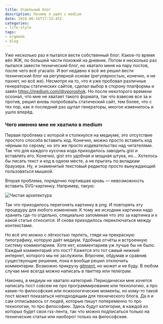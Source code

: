 ```yaml
---
title: Отдельный блог
description: Почему я ушёл с medium
date: 2018-06-16T17:33:45Z
categories:
- life-style
tags:
- orgmode
- blog
---
```


Уже несколько раз я пытался вести собственный блог. Какое-то время вёл ЖЖ, по большей части похожий на дневник. Потом я несколько раз пытался завести технический блог, но хватало меня на пару постов, после чего всё угасало. И вот недавно я всё же решил вести технический блог на регулярной основе (регулярностью, конечно, и не пахнет, но всё же). Несмотря на то, что я уже пробовал различные генераторы статических сайтов, сделал выбор в сторону платформы и завёл https://medium.com/@vporoshok. Но после некоторого времени осознал, что мне не хватает такого формата, так что взвесив все за и против, решил вновь попробовать статический сайт, тем более, что с тех пор, как я последний раз щупал генераторы, многое изменилось и ушло вперёд.

### Чего именно мне не хватило в medium

Первая проблема с которой я столкнулся на медиуме, это отсутствие простого способа вставить код. Конечно, можно просто вставить код чёрным по серому, но это же просто издевательство над читателями. Так что для каждого кусочка кода приходилось заводить gist и вставлять его. Конечно, gist это удобная и мощная штука, но… Хотелось бы писать текст и код в одном месте, а не прыгать по вкладкам браузера. Ну, и знаменитый текстовый редактор просто вынуждающий пользоваться мышкой.

Вторая проблема, порядочно портившая кровь — невозможность вставить SVG-картинку. Например, такую:

![Чистая архитектура](/blog/2018/04/img/clean_architect.svg)

Так что приходилось перегонять картинку в png. И повторять эту процедуру для любого изменения. К тому же исходник картинки надо хранить где-то отдельно, специально запоминая что это за картинка и к какой статье относится. И снова приходилось переключаться между контекстами.

Но всё это можно с лёгкостью терпеть, глядя на прекрасную типографику, которую даёт медиум. Удобные отчёты и встроенную систему комментариев. Хотя нет, комментариев уж лучше бы не было. Каждый комментарий это пост? Кажется это тот самый нижний интернет, которого мы не заслужили. Впрочем, обдумав и сравнив существующие решения, пока я вообще решил отключить комментарии. Возможно прикручу [gitment](https://imsun.github.io/gitment/), но может и не буду. В любом случае мне всегда можно написать в твиттер или телеграм.

Наконец, в медиум не хватало категорий. Периодически мне хочется написать пост совсем не про программирование или технологию, а про какие-то философские или психологические моменты, но кому-то такой пост может показаться неподходящим для технического блога. Да я и сам отписываюсь от людей, которые пишут попеременно то про технологии, то про философию. Здесь будут категории, в каждой из которых будет своя rss-лента, так что можно подписаться только на технические статьи или наоборот только на философские.
